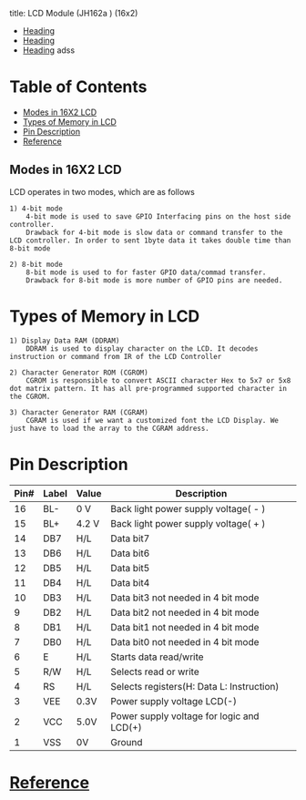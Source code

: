 
title: LCD  Module (JH162a ) (16x2)

- [Heading](#heading)
- [Heading](#heading-1)
- [Heading](#heading-2)
  adss





# Table of Contents
- [Modes in 16X2 LCD](#Modes-in-16X2-LCD)
- [Types of Memory in LCD](#Types-of-Memory-in-LCD)
- [Pin Description](#Pin-Description)
- [Reference](#fourth-examplehttpwwwfourthexamplecom)

<!-- toc -->

## Modes in 16X2 LCD
LCD operates in two modes, which are as follows

    1) 4-bit mode
        4-bit mode is used to save GPIO Interfacing pins on the host side controller. 
        Drawback for 4-bit mode is slow data or command transfer to the LCD controller. In order to sent 1byte data it takes double time than 8-bit mode

    2) 8-bit mode
        8-bit mode is used to for faster GPIO data/commad transfer. 
        Drawback for 8-bit mode is more number of GPIO pins are needed.

# Types of Memory in LCD

    1) Display Data RAM (DDRAM)
        DDRAM is used to display character on the LCD. It decodes instruction or command from IR of the LCD Controller

    2) Character Generator ROM (CGROM)
        CGROM is responsible to convert ASCII character Hex to 5x7 or 5x8 dot matrix pattern. It has all pre-programmed supported character in the CGROM.

    3) Character Generator RAM (CGRAM)
        CGRAM is used if we want a customized font the LCD Display. We just have to load the array to the CGRAM address. 

# Pin Description

|Pin#	|Label		|Value		|Description|
|----------|----------------|----------------|--------------|
|16 		|BL- 			|0 V 			|Back light power supply voltage( - )|
|15		|BL+ 		|4.2 V		|Back light power supply voltage( + )|
|14 		|DB7 		|H/L			|Data bit7|		
|13		|DB6			|H/L 		|Data bit6|
|12		|DB5 		|H/L 		|Data bit5|
|11 		|DB4 		|H/L 		|Data bit4|
|10 		|DB3 		|H/L 		|Data bit3		not needed in 4 bit mode|
|9 		|DB2 		|H/L 		|Data bit2		not needed in 4 bit mode|
|8 		|DB1 		|H/L 		|Data bit1		not needed in 4 bit mode|
|7 		|DB0 		|H/L	 		|Data bit0		not needed in 4 bit mode|
|6 		|E 			|H/L 		|Starts data read/write|
|5 		|R/W 		|H/L 		|Selects read or write|
|4 		|RS 			|H/L 		|Selects registers(H: Data L: Instruction)|
|3 		|VEE 		|0.3V 		|Power supply voltage LCD(-)|
|2 		|VCC 		|5.0V 		|Power supply voltage for logic and LCD(+) |
|1 		|VSS 		|0V 			|Ground|


# [Reference](http://www.google.com) 
